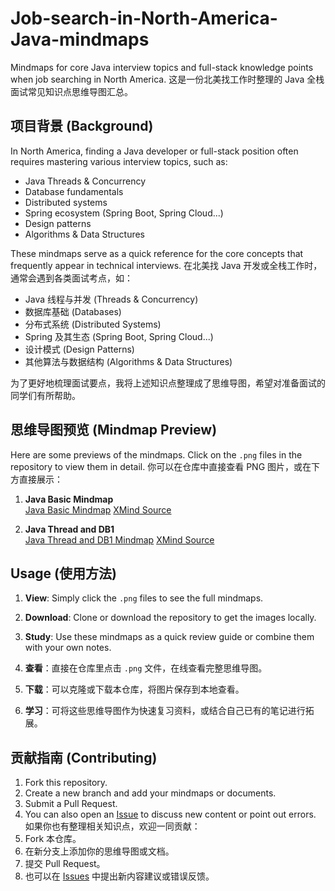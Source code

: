 # Job-search-in-North-America-Java-mindmaps
Mindmaps for core Java interview topics and full-stack knowledge points when job searching in North America.
这是一份北美找工作时整理的 Java 全栈面试常见知识点思维导图汇总。

## 项目背景 (Background)
In North America, finding a Java developer or full-stack position often requires mastering various interview topics, such as:  
- Java Threads & Concurrency  
- Database fundamentals  
- Distributed systems  
- Spring ecosystem (Spring Boot, Spring Cloud...)  
- Design patterns  
- Algorithms & Data Structures

These mindmaps serve as a quick reference for the core concepts that frequently appear in technical interviews.
在北美找 Java 开发或全栈工作时，通常会遇到各类面试考点，如：  
- Java 线程与并发 (Threads & Concurrency)  
- 数据库基础 (Databases)  
- 分布式系统 (Distributed Systems)  
- Spring 及其生态 (Spring Boot, Spring Cloud...)  
- 设计模式 (Design Patterns)  
- 其他算法与数据结构 (Algorithms & Data Structures)

为了更好地梳理面试要点，我将上述知识点整理成了思维导图，希望对准备面试的同学们有所帮助。

## 思维导图预览 (Mindmap Preview)
Here are some previews of the mindmaps. Click on the `.png` files in the repository to view them in detail.
你可以在仓库中直接查看 PNG 图片，或在下方直接展示：

1. **Java Basic Mindmap**  
   [Java Basic Mindmap](java1.png)
   [XMind Source](xmind/java1.xmind)

3. **Java Thread and DB1**  
   [Java Thread and DB1 Mindmap](JAVA%20Thread%20and%20DB1.png)
   [XMind Source](xmind/thread-and-db.xmind)

## Usage (使用方法)
1. **View**: Simply click the `.png` files to see the full mindmaps.  
2. **Download**: Clone or download the repository to get the images locally.  
3. **Study**: Use these mindmaps as a quick review guide or combine them with your own notes.

1. **查看**：直接在仓库里点击 `.png` 文件，在线查看完整思维导图。  
2. **下载**：可以克隆或下载本仓库，将图片保存到本地查看。  
3. **学习**：可将这些思维导图作为快速复习资料，或结合自己已有的笔记进行拓展。

## 贡献指南 (Contributing)
1. Fork this repository.  
2. Create a new branch and add your mindmaps or documents.  
3. Submit a Pull Request.  
4. You can also open an [Issue](../../issues) to discuss new content or point out errors.
如果你也有整理相关知识点，欢迎一同贡献：
1. Fork 本仓库。  
2. 在新分支上添加你的思维导图或文档。  
3. 提交 Pull Request。  
4. 也可以在 [Issues](../../issues) 中提出新内容建议或错误反馈。
